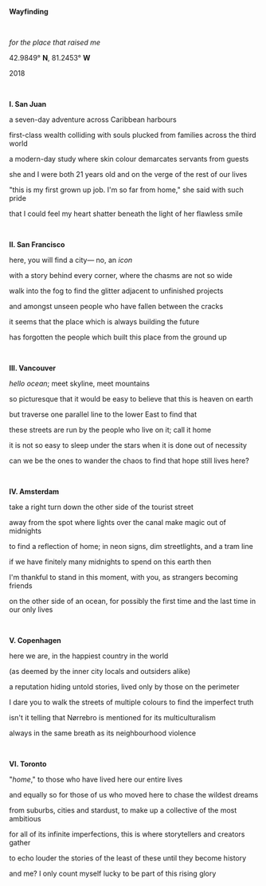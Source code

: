 **Wayfinding**

<br/>

*for the place that raised me*

42.9849° **N**, 81.2453° **W**

2018 

<br/>

**I. San Juan**

a seven-day adventure across Caribbean harbours 

first-class wealth colliding with souls plucked from families across the third world

a modern-day study where skin colour demarcates servants from guests 

she and I were both 21 years old and on the verge of the rest of our lives

"this is my first grown up job. I'm so far from home," she said with such pride

that I could feel my heart shatter beneath the light of her flawless smile 

<br/>

**II. San Francisco**

here, you will find a city— no, an *icon*

with a story behind every corner, where the chasms are not so wide

walk into the fog to find the glitter adjacent to unfinished projects 

and amongst unseen people who have fallen between the cracks 

it seems that the place which is always building the future

has forgotten the people which built this place from the ground up

<br/>

**III. Vancouver**

*hello ocean*; meet skyline, meet mountains 

so picturesque that it would be easy to believe that this is heaven on earth

but traverse one parallel line to the lower East to find that

these streets are run by the people who live on it; call it home

it is not so easy to sleep under the stars when it is done out of necessity 

can we be the ones to wander the chaos to find that hope still lives here?

<br/>

**IV. Amsterdam**

take a right turn down the other side of the tourist street

away from the spot where lights over the canal make magic out of midnights 

to find a reflection of home; in neon signs, dim streetlights, and a tram line

if we have finitely many midnights to spend on this earth then

I'm thankful to stand in this moment, with you, as strangers becoming friends

on the other side of an ocean, for possibly the first time and the last time in our only lives

<br/>

**V. Copenhagen**

here we are, in the happiest country in the world

(as deemed by the inner city locals and outsiders alike)

a reputation hiding untold stories, lived only by those on the perimeter

I dare you to walk the streets of multiple colours to find the imperfect truth

isn't it telling that Nørrebro is mentioned for its multiculturalism

always in the same breath as its neighbourhood violence

<br/>

**VI. Toronto**

"*home*," to those who have lived here our entire lives

and equally so for those of us who moved here to chase the wildest dreams 

from suburbs, cities and stardust, to make up a collective of the most ambitious

for all of its infinite imperfections, this is where storytellers and creators gather

to echo louder the stories of the least of these until they become history

and me? I only count myself lucky to be part of this rising glory